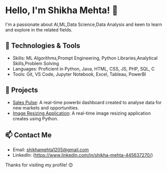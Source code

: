 # Hello, I'm Shikha Mehta! 👋

I'm a passionate about AI,ML,Data Science,Data Analysis and keen to learn and explore in the related fields.

## 🔧 Technologies & Tools

- Skills: ML Algorithms,Prompt Engineering, Python Libraries,Analytical Skills,Problem Solving
- Languages: Proficient in Python, Java, HTML, CSS, JS, PHP, SQL, C
- Tools: Git, VS Code, Jupyter Notebook, Excel, Tableau, PowerBI

## 🌟 Projects

- [Sales Pulse](https://github.com/shikham12/Sales-Pulse): A real-time powerbi dashboard created to analyse data for new markets and opportunities.
- [Image Resizing Application](): A real-time image resizing application creates using Python.

## 📫 Contact Me
- Email: shikhamehta1205@gmail.com
- LinkedIn: (https://www.linkedin.com/in/shikha-mehta-445637270/)


Thanks for visiting my profile! 😊

